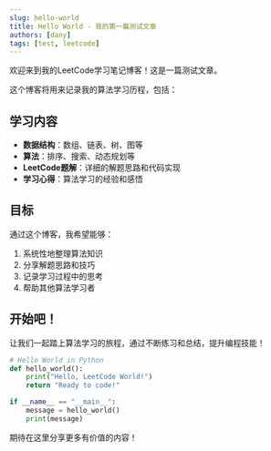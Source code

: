```yaml
---
slug: hello-world
title: Hello World - 我的第一篇测试文章
authors: [dany]
tags: [test, leetcode]
---
```


欢迎来到我的LeetCode学习笔记博客！这是一篇测试文章。

这个博客将用来记录我的算法学习历程，包括：

<!-- truncate -->

## 学习内容

- **数据结构**：数组、链表、树、图等
- **算法**：排序、搜索、动态规划等
- **LeetCode题解**：详细的解题思路和代码实现
- **学习心得**：算法学习的经验和感悟

## 目标

通过这个博客，我希望能够：

1. 系统性地整理算法知识
2. 分享解题思路和技巧
3. 记录学习过程中的思考
4. 帮助其他算法学习者

## 开始吧！

让我们一起踏上算法学习的旅程，通过不断练习和总结，提升编程技能！

```python
# Hello World in Python
def hello_world():
    print("Hello, LeetCode World!")
    return "Ready to code!"

if __name__ == "__main__":
    message = hello_world()
    print(message)
```

期待在这里分享更多有价值的内容！